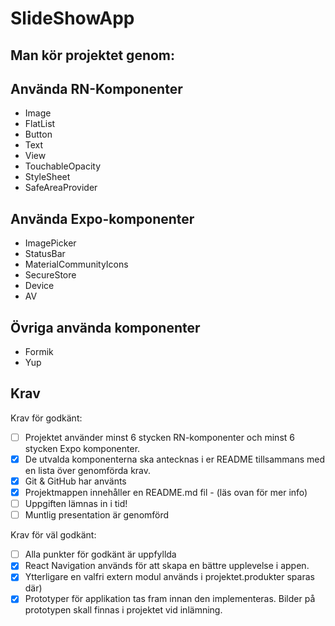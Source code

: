 # SlideShowApp

## Man kör projektet genom:

## Använda RN-Komponenter

- Image
- FlatList
- Button
- Text
- View
- TouchableOpacity
- StyleSheet
- SafeAreaProvider

## Använda Expo-komponenter

- ImagePicker
- StatusBar
- MaterialCommunityIcons
- SecureStore
- Device
- AV


## Övriga använda komponenter

- Formik
- Yup


## Krav

Krav för godkänt:

- [ ] Projektet använder minst 6 stycken RN-komponenter och minst 6 stycken Expo komponenter.
- [X] De utvalda komponenterna ska antecknas i er README tillsammans med en lista över genomförda krav.
- [x] Git & GitHub har använts
- [x] Projektmappen innehåller en README.md fil - (läs ovan för mer info)
- [ ] Uppgiften lämnas in i tid!
- [ ] Muntlig presentation är genomförd

Krav för väl godkänt:

- [ ] Alla punkter för godkänt är uppfyllda
- [x] React Navigation används för att skapa en bättre upplevelse i appen.
- [x] Ytterligare en valfri extern modul används i projektet.produkter sparas där)
- [x] Prototyper för applikation tas fram innan den implementeras. Bilder på prototypen skall finnas i projektet vid inlämning.
